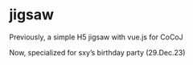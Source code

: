 # jigsaw
Previously, a simple H5 jigsaw with vue.js for CoCoJ

Now, specialized for sxy’s birthday party (29.Dec.23)
